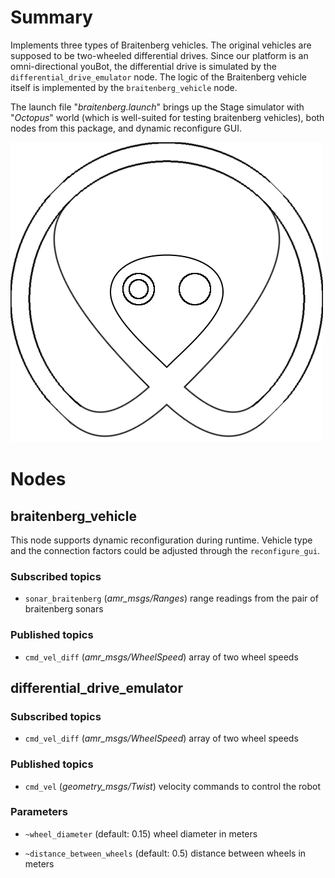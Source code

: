 Summary
=======

Implements three types of Braitenberg vehicles. The original vehicles are
supposed to be two-wheeled differential drives. Since our platform is an
omni-directional youBot, the differential drive is simulated by the
`differential_drive_emulator` node. The logic of the Braitenberg vehicle itself
is implemented by the `braitenberg_vehicle` node.

The launch file "*braitenberg.launch*" brings up the Stage simulator with
"*Octopus*" world (which is well-suited for testing braitenberg vehicles),
both nodes from this package,  and dynamic reconfigure GUI.

![Octopus world](../amr_stage_worlds/bitmaps/octopus.png)

Nodes
=====

braitenberg\_vehicle
--------------------

This node supports dynamic reconfiguration during runtime. Vehicle type and the
connection factors could be adjusted through the `reconfigure_gui`.

### Subscribed topics

* `sonar_braitenberg` (*amr_msgs/Ranges*)
  range readings from the pair of braitenberg sonars

### Published topics

* `cmd_vel_diff` (*amr_msgs/WheelSpeed*)
  array of two wheel speeds

differential\_drive\_emulator
-----------------------------

### Subscribed topics

* `cmd_vel_diff` (*amr_msgs/WheelSpeed*)
  array of two wheel speeds

### Published topics

* `cmd_vel` (*geometry_msgs/Twist*)
  velocity commands to control the robot

### Parameters

* `~wheel_diameter` (default: 0.15)
  wheel diameter in meters

* `~distance_between_wheels` (default: 0.5)
  distance between wheels in meters
